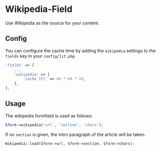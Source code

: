 # Wikipedia-Field

Use Wikipedia as the source for your content.

## Config

You can configure the cache time by adding the `wikipedia` settings to the `fields` key in your `config/lit.php`

```php
'fields' => [
    ...
    'wikipedia' => [
        'cache_ttl' => 60 * 60 * 24,
    ],
],
```

## Usage

The wikipedia formfield is used as follows:

```php
$form->wikipedia('url', 'section', 'chars');
```

If no `section` is given, the intro paragraph of the article will be taken.

```php
Wikipedia::load($form->url, $form->section, $form->chars);
```
